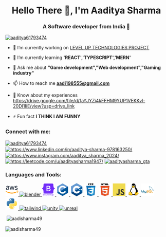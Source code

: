


<!---  Hi, I’m @AadiSharma49
- 👀 I’m interested in ...
- 🌱 I’m currently learning ...
- 💞️ I’m looking to collaborate  -->
<h1 align="center">Hello There 👋, I'm Aaditya Sharma</h1>
<h3 align="center">A Software developer from India 🚀</h3>

<p align="left"> <a href="https://twitter.com/aaditya61793474" target="blank"><img src="https://img.shields.io/twitter/follow/aaditya61793474?logo=twitter&style=for-the-badge" alt="aaditya61793474" /></a> </p>

- 🔭 I’m currently working on [LEVEL UP TECHNOLOGIES PROJECT](https://github.com/leveluptechno/lmsfrontend)

- 🌱 I’m currently learning **'REACT','TYPESCRIPT','MERN'**

- 💬 Ask me about **"Game development","Web development","Gaming industry"**

- 📫 How to reach me **aadi198555@gmail.com**

- 📄 Know about my experiences https://drive.google.com/file/d/1aYJYZi4kFFHM9YUP1VEKKvl-20DI1IiE/view?usp=drive_link

- ⚡ Fun fact **I THINK I AM FUNNY**

<h3 align="left">Connect with me:</h3>
<p align="left">
<a href="https://twitter.com/aaditya61793474" target="blank"><img align="center" src="https://raw.githubusercontent.com/rahuldkjain/github-profile-readme-generator/master/src/images/icons/Social/twitter.svg" alt="aaditya61793474" height="30" width="40" /></a>
<a href="https://linkedin.com/in/https://www.linkedin.com/in/aaditya-sharma-978163250/" target="blank"><img align="center" src="https://raw.githubusercontent.com/rahuldkjain/github-profile-readme-generator/master/src/images/icons/Social/linked-in-alt.svg" alt="https://www.linkedin.com/in/aaditya-sharma-978163250/" height="30" width="40" /></a>
<a href="https://instagram.com/https://www.instagram.com/aaditya_sharma_2024/" target="blank"><img align="center" src="https://raw.githubusercontent.com/rahuldkjain/github-profile-readme-generator/master/src/images/icons/Social/instagram.svg" alt="https://www.instagram.com/aaditya_sharma_2024/" height="30" width="40" /></a>
<a href="https://www.leetcode.com/https://leetcode.com/u/aadityasharma1947/" target="blank"><img align="center" src="https://raw.githubusercontent.com/rahuldkjain/github-profile-readme-generator/master/src/images/icons/Social/leet-code.svg" alt="https://leetcode.com/u/aadityasharma1947/" height="30" width="40" /></a>
<a href="https://discord.gg/aadityasharma_gta" target="blank"><img align="center" src="https://raw.githubusercontent.com/rahuldkjain/github-profile-readme-generator/master/src/images/icons/Social/discord.svg" alt="aadityasharma_gta" height="30" width="40" /></a>
</p>

<h3 align="left">Languages and Tools:</h3>
<p align="left"> <a href="https://aws.amazon.com" target="_blank" rel="noreferrer"> <img src="https://raw.githubusercontent.com/devicons/devicon/master/icons/amazonwebservices/amazonwebservices-original-wordmark.svg" alt="aws" width="40" height="40"/> </a> <a href="https://www.blender.org/" target="_blank" rel="noreferrer"> <img src="https://download.blender.org/branding/community/blender_community_badge_white.svg" alt="blender" width="40" height="40"/> </a> <a href="https://getbootstrap.com" target="_blank" rel="noreferrer"> <img src="https://raw.githubusercontent.com/devicons/devicon/master/icons/bootstrap/bootstrap-plain-wordmark.svg" alt="bootstrap" width="40" height="40"/> </a> <a href="https://www.cprogramming.com/" target="_blank" rel="noreferrer"> <img src="https://raw.githubusercontent.com/devicons/devicon/master/icons/c/c-original.svg" alt="c" width="40" height="40"/> </a> <a href="https://www.w3schools.com/cpp/" target="_blank" rel="noreferrer"> <img src="https://raw.githubusercontent.com/devicons/devicon/master/icons/cplusplus/cplusplus-original.svg" alt="cplusplus" width="40" height="40"/> </a> <a href="https://www.w3schools.com/css/" target="_blank" rel="noreferrer"> <img src="https://raw.githubusercontent.com/devicons/devicon/master/icons/css3/css3-original-wordmark.svg" alt="css3" width="40" height="40"/> </a> <a href="https://www.w3.org/html/" target="_blank" rel="noreferrer"> <img src="https://raw.githubusercontent.com/devicons/devicon/master/icons/html5/html5-original-wordmark.svg" alt="html5" width="40" height="40"/> </a> <a href="https://developer.mozilla.org/en-US/docs/Web/JavaScript" target="_blank" rel="noreferrer"> <img src="https://raw.githubusercontent.com/devicons/devicon/master/icons/javascript/javascript-original.svg" alt="javascript" width="40" height="40"/> </a> <a href="https://www.linux.org/" target="_blank" rel="noreferrer"> <img src="https://raw.githubusercontent.com/devicons/devicon/master/icons/linux/linux-original.svg" alt="linux" width="40" height="40"/> </a> <a href="https://www.mysql.com/" target="_blank" rel="noreferrer"> <img src="https://raw.githubusercontent.com/devicons/devicon/master/icons/mysql/mysql-original-wordmark.svg" alt="mysql" width="40" height="40"/> </a> <a href="https://www.python.org" target="_blank" rel="noreferrer"> <img src="https://raw.githubusercontent.com/devicons/devicon/master/icons/python/python-original.svg" alt="python" width="40" height="40"/> </a> <a href="https://tailwindcss.com/" target="_blank" rel="noreferrer"> <img src="https://www.vectorlogo.zone/logos/tailwindcss/tailwindcss-icon.svg" alt="tailwind" width="40" height="40"/> </a> <a href="https://unity.com/" target="_blank" rel="noreferrer"> <img src="https://www.vectorlogo.zone/logos/unity3d/unity3d-icon.svg" alt="unity" width="40" height="40"/> </a> <a href="https://unrealengine.com/" target="_blank" rel="noreferrer"> <img src="https://raw.githubusercontent.com/kenangundogan/fontisto/036b7eca71aab1bef8e6a0518f7329f13ed62f6b/icons/svg/brand/unreal-engine.svg" alt="unreal" width="40" height="40"/> </a> </p>



<p>&nbsp;<img align="center" src="https://github-readme-stats.vercel.app/api?username=aadisharma49&show_icons=true&locale=en" alt="aadisharma49" /></p>

<p><img align="center" src="https://github-readme-streak-stats.herokuapp.com/?user=aadisharma49&" alt="aadisharma49" /></p>

